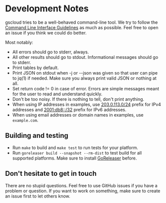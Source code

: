 # Development Notes

gscloud tries to be a well-behaved command-line tool. We try to follow the [Command Line Interface Guidelines](https://clig.dev/) as much as possible. Feel free to open an issue if you think we could do better.

Most notably:

- All errors should go to stderr, always.
- All other results should go to stdout. Informational messages should go to stderr.
- Print tables by default.
- Print JSON on stdout when -j or --json was given so that user can pipe to jq(1) if needed. Make sure you always print valid JSON or nothing at all.
- Set return code != 0 in case of error. Errors are simple messages meant for the user to read and understand quickly.
- Don't be too noisy. If there is nothing to tell, don't print anything.
- When using IP addresses in examples, use [203.0.113.0/24](https://tools.ietf.org/html/rfc5737) prefix for IPv4 addresses and [2001:db8::/32](https://tools.ietf.org/html/rfc3849) prefix for IPv6 addresses.
- When using email addresses or domain names in examples, use `example.com`.

## Building and testing

- Run `make` to build and `make test` to run tests for your platform.
- Run `goreleaser build --snapshot --rm-dist` to test build for all supported platforms. Make sure to install [GoReleaser](https://goreleaser.com/) before.

## Don't hesitate to get in touch

There are no stupid questions. Feel free to use GitHub issues if you have a problem or question. If you want to work on something, make sure to create an issue first to let others know.
